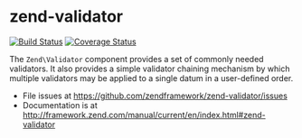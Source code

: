 # zend-validator

[![Build Status](https://secure.travis-ci.org/zendframework/zend-validator.svg?branch=master)](https://secure.travis-ci.org/zendframework/zend-validator)
[![Coverage Status](https://coveralls.io/repos/zendframework/zend-validator/badge.svg?branch=master)](https://coveralls.io/r/zendframework/zend-validator?branch=master)

The `Zend\Validator` component provides a set of commonly needed validators. It
also provides a simple validator chaining mechanism by which multiple validators
may be applied to a single datum in a user-defined order.


- File issues at https://github.com/zendframework/zend-validator/issues
- Documentation is at http://framework.zend.com/manual/current/en/index.html#zend-validator
